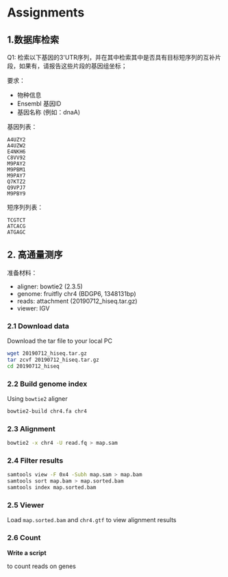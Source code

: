 

# Assignments


## 1.数据库检索

Q1: 检索以下基因的3'UTR序列，并在其中检索其中是否具有目标短序列的互补片段，如果有，请报告这些片段的基因组坐标；

要求：

+ 物种信息   
+ Ensembl 基因ID    
+ 基因名称 (例如：dnaA)     


基因列表：

```
A4UZY2
A4UZW2
E4NKH6
C8VV92
M9PAY2
M9PBM1
M9PAY7
Q7KTZ2
Q9VPJ7
M9PBY9
```

短序列列表：

```
TCGTCT
ATCACG
ATGAGC
```

## 2. 高通量测序

准备材料：

+ aligner: bowtie2 (2.3.5)    
+ genome: fruitfly chr4 (BDGP6, 1348131bp)    
+ reads:   attachment (20190712_hiseq.tar.gz)
+ viewer: IGV


### 2.1 Download data

Download the tar file to your local PC

```bash
wget 20190712_hiseq.tar.gz
tar zcvf 20190712_hiseq.tar.gz
cd 20190712_hiseq
```


### 2.2 Build genome index

Using `bowtie2` aligner

```bash
bowtie2-build chr4.fa chr4
```


### 2.3 Alignment

```bash
bowtie2 -x chr4 -U read.fq > map.sam
```

### 2.4 Filter results

```bash
samtools view -F 0x4 -Subh map.sam > map.bam
samtools sort map.bam > map.sorted.bam
samtools index map.sorted.bam
```

### 2.5 Viewer 

Load `map.sorted.bam` and `chr4.gtf` to view alignment results


### 2.6 Count

**Write a script**

to count reads on genes







